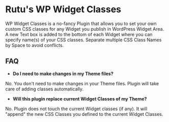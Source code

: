 Rutu's WP Widget Classes
========================

WP Widget Classes is a no-fancy Plugin that allows you to set your own custom CSS classes for any Widget you publish in WordPress Widget Area. A new Text box is added to the bottom of each Widget where you can specify name(s) of your CSS classes. Separate multiple CSS Class Names by Space to avoid conflicts.

## FAQ ##

- **Do I need to make changes in my Theme files?**

No. You don't need to make changes in your Theme files. Plugin will take care of adding classes automatically.

- **Will this plugin replace current Widget Classes of my Theme?**

No. Plugin does not touch the current Widget classes (if any). It will "append" the new CSS Classes you defined to the current Widget Classes.
